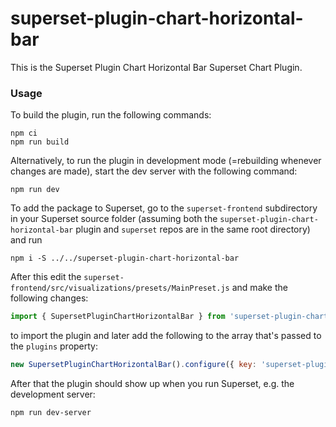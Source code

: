 # superset-plugin-chart-horizontal-bar

This is the Superset Plugin Chart Horizontal Bar Superset Chart Plugin.

### Usage

To build the plugin, run the following commands:

```
npm ci
npm run build
```

Alternatively, to run the plugin in development mode (=rebuilding whenever changes are made), start the dev server with the following command:

```
npm run dev
```

To add the package to Superset, go to the `superset-frontend` subdirectory in your Superset source folder (assuming both the `superset-plugin-chart-horizontal-bar` plugin and `superset` repos are in the same root directory) and run
```
npm i -S ../../superset-plugin-chart-horizontal-bar
```

After this edit the `superset-frontend/src/visualizations/presets/MainPreset.js` and make the following changes:

```js
import { SupersetPluginChartHorizontalBar } from 'superset-plugin-chart-horizontal-bar';
```

to import the plugin and later add the following to the array that's passed to the `plugins` property:
```js
new SupersetPluginChartHorizontalBar().configure({ key: 'superset-plugin-chart-horizontal-bar' }),
```

After that the plugin should show up when you run Superset, e.g. the development server:

```
npm run dev-server
```
